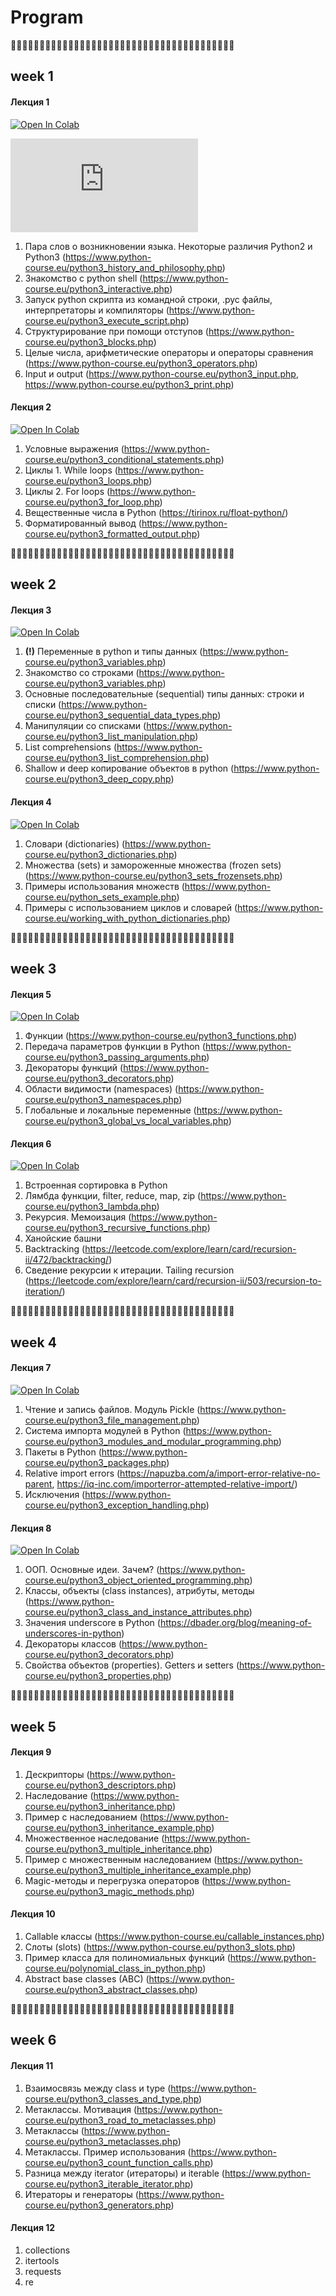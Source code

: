 # Program

🐍🐍🐍🐍🐍🐍🐍🐍🐍🐍🐍🐍🐍🐍🐍🐍🐍🐍🐍🐍🐍🐍🐍🐍🐍🐍🐍🐍🐍🐍🐍🐍🐍🐍🐍🐍🐍🐍🐍

## week 1

   #### Лекция 1
 
  [![Open In Colab](https://colab.research.google.com/assets/colab-badge.svg)](https://colab.research.google.com/github/justalge/another_python_totorial/blob/main/week1/Lecture_1_arithmetics.ipynb)
  
  ![sdlkfjsk](https://www.python-course.eu/python3_history_and_philosophy.php)
  
  1. Пара слов о возникновении языка. Некоторые различия Python2 и Python3
      (https://www.python-course.eu/python3_history_and_philosophy.php)
  2. Знакомство с python shell
      (https://www.python-course.eu/python3_interactive.php)
  3. Запуск python скрипта из командной строки, .pyc файлы, интерпретаторы и компиляторы
      (https://www.python-course.eu/python3_execute_script.php)
  4. Структурирование при помощи отступов
      (https://www.python-course.eu/python3_blocks.php)
  5. Целые числа, арифметические операторы и операторы сравнения
      (https://www.python-course.eu/python3_operators.php)
  6. Input и output
      (https://www.python-course.eu/python3_input.php, https://www.python-course.eu/python3_print.php)

   #### Лекция 2
   
  [![Open In Colab](https://colab.research.google.com/assets/colab-badge.svg)](https://colab.research.google.com/github/justalge/another_python_totorial/blob/main/week1/Lecture_2_if_for_while_float_formatted_output.ipynb)
  
  1. Условные выражения
      (https://www.python-course.eu/python3_conditional_statements.php)
  2. Циклы 1. While loops
      (https://www.python-course.eu/python3_loops.php)
  3. Циклы 2. For loops
      (https://www.python-course.eu/python3_for_loop.php)
  4. Вещественные числа в Python (https://tirinox.ru/float-python/)
  5. Форматированный вывод
      (https://www.python-course.eu/python3_formatted_output.php)

🐍🐍🐍🐍🐍🐍🐍🐍🐍🐍🐍🐍🐍🐍🐍🐍🐍🐍🐍🐍🐍🐍🐍🐍🐍🐍🐍🐍🐍🐍🐍🐍🐍🐍🐍🐍🐍🐍🐍

## week 2

   #### Лекция 3

  [![Open In Colab](https://colab.research.google.com/assets/colab-badge.svg)](https://colab.research.google.com/github/justalge/another_python_totorial/blob/main/week2/Lecture_3_types_sequential_copy.ipynb)
   
  1. **(!)** Переменные в python и типы данных
      (https://www.python-course.eu/python3_variables.php)
  2. Знакомство со строками
      (https://www.python-course.eu/python3_variables.php)
  3. Основные последовательные (sequential) типы данных: строки и списки
      (https://www.python-course.eu/python3_sequential_data_types.php)
  4. Манипуляции со списками
      (https://www.python-course.eu/python3_list_manipulation.php)
  6. List comprehensions
      (https://www.python-course.eu/python3_list_comprehension.php)
  7. Shallow и deep копирование объектов в python
      (https://www.python-course.eu/python3_deep_copy.php)
 
   #### Лекция 4
   
  [![Open In Colab](https://colab.research.google.com/assets/colab-badge.svg)](https://colab.research.google.com/github/justalge/another_python_totorial/blob/main/week2/Lecture_4_dictionaries_and_sets.ipynb)
    
  1. Словари (dictionaries)
      (https://www.python-course.eu/python3_dictionaries.php)
  2. Множества (sets) и замороженные множества (frozen sets)
      (https://www.python-course.eu/python3_sets_frozensets.php)
  3. Примеры использования множеств
      (https://www.python-course.eu/python_sets_example.php)
  4. Примеры с использованием циклов и словарей
      (https://www.python-course.eu/working_with_python_dictionaries.php)

🐍🐍🐍🐍🐍🐍🐍🐍🐍🐍🐍🐍🐍🐍🐍🐍🐍🐍🐍🐍🐍🐍🐍🐍🐍🐍🐍🐍🐍🐍🐍🐍🐍🐍🐍🐍🐍🐍🐍

## week 3

   #### Лекция 5
   
  [![Open In Colab](https://colab.research.google.com/assets/colab-badge.svg)](https://colab.research.google.com/github/justalge/another_python_totorial/blob/main/week3/Lecture_5_functions_namespaces.ipynb)
  
  1. Функции
      (https://www.python-course.eu/python3_functions.php)
  2. Передача параметров функции в Python
      (https://www.python-course.eu/python3_passing_arguments.php)
  3. Декораторы функций
      (https://www.python-course.eu/python3_decorators.php)
  4. Области видимости (namespaces)
      (https://www.python-course.eu/python3_namespaces.php)
  5. Глобальные и локальные переменные
      (https://www.python-course.eu/python3_global_vs_local_variables.php)   
      
   #### Лекция 6
  
  [![Open In Colab](https://colab.research.google.com/assets/colab-badge.svg)](https://colab.research.google.com/github/justalge/another_python_totorial/blob/main/week3/Lecture_6_lambda_recursion.ipynb)
  
  1. Встроенная сортировка в Python
  2. Лямбда функции, filter, reduce, map, zip
      (https://www.python-course.eu/python3_lambda.php)   
  3. Рекурсия. Мемоизация
      (https://www.python-course.eu/python3_recursive_functions.php)
  4. Ханойские башни
  5. Backtracking
      (https://leetcode.com/explore/learn/card/recursion-ii/472/backtracking/)
  6. Сведение рекурсии к итерации. Tailing recursion
      (https://leetcode.com/explore/learn/card/recursion-ii/503/recursion-to-iteration/) 

🐍🐍🐍🐍🐍🐍🐍🐍🐍🐍🐍🐍🐍🐍🐍🐍🐍🐍🐍🐍🐍🐍🐍🐍🐍🐍🐍🐍🐍🐍🐍🐍🐍🐍🐍🐍🐍🐍🐍

## week 4
      
   #### Лекция 7
  
  [![Open In Colab](https://colab.research.google.com/assets/colab-badge.svg)](https://colab.research.google.com/github/justalge/another_python_totorial/blob/main/week4/Lecture_7_files_packages_exceptions.ipynb)
  
  1. Чтение и запись файлов. Модуль Pickle
      (https://www.python-course.eu/python3_file_management.php)
  2. Система импорта модулей в Python
      (https://www.python-course.eu/python3_modules_and_modular_programming.php)
  3. Пакеты в Python
      (https://www.python-course.eu/python3_packages.php)
  4. Relative import errors
      (https://napuzba.com/a/import-error-relative-no-parent, https://iq-inc.com/importerror-attempted-relative-import/)
  6. Исключения
      (https://www.python-course.eu/python3_exception_handling.php)
   
   #### Лекция 8   
  
  [![Open In Colab](https://colab.research.google.com/assets/colab-badge.svg)](https://colab.research.google.com/github/justalge/another_python_totorial/blob/main/week4/Lecture_8_OOP.ipynb)
  
  1. ООП. Основные идеи. Зачем?
      (https://www.python-course.eu/python3_object_oriented_programming.php)
  2. Классы, объекты (class instances), атрибуты, методы
      (https://www.python-course.eu/python3_class_and_instance_attributes.php)
  3. Значения underscore в Python
      (https://dbader.org/blog/meaning-of-underscores-in-python)
  4. Декораторы классов
      (https://www.python-course.eu/python3_decorators.php)
  5. Свойства объектов (properties). Getters и setters
      (https://www.python-course.eu/python3_properties.php)

🐍🐍🐍🐍🐍🐍🐍🐍🐍🐍🐍🐍🐍🐍🐍🐍🐍🐍🐍🐍🐍🐍🐍🐍🐍🐍🐍🐍🐍🐍🐍🐍🐍🐍🐍🐍🐍🐍🐍

## week 5

   #### Лекция 9
 
  1. Дескрипторы
      (https://www.python-course.eu/python3_descriptors.php)
  2. Наследование
      (https://www.python-course.eu/python3_inheritance.php)
  3. Пример с наследованием
      (https://www.python-course.eu/python3_inheritance_example.php)  
  4. Множественное наследование
      (https://www.python-course.eu/python3_multiple_inheritance.php)
  5. Пример с множественным наследованием
      (https://www.python-course.eu/python3_multiple_inheritance_example.php)
  6. Magic-методы и перегрузка операторов
      (https://www.python-course.eu/python3_magic_methods.php)

 
   #### Лекция 10

  1. Callable классы
      (https://www.python-course.eu/callable_instances.php)
  2. Слоты (slots)
      (https://www.python-course.eu/python3_slots.php)
  3. Пример класса для полиномиальных функций
      (https://www.python-course.eu/polynomial_class_in_python.php)  
  4. Abstract base classes (ABC)
      (https://www.python-course.eu/python3_abstract_classes.php)
      
🐍🐍🐍🐍🐍🐍🐍🐍🐍🐍🐍🐍🐍🐍🐍🐍🐍🐍🐍🐍🐍🐍🐍🐍🐍🐍🐍🐍🐍🐍🐍🐍🐍🐍🐍🐍🐍🐍🐍

## week 6

   #### Лекция 11

  1. Взаимосвязь между class и type
      (https://www.python-course.eu/python3_classes_and_type.php)
  2. Метаклассы. Мотивация
      (https://www.python-course.eu/python3_road_to_metaclasses.php)
  3. Метаклассы
      (https://www.python-course.eu/python3_metaclasses.php)
  4. Метаклассы. Пример использования
      (https://www.python-course.eu/python3_count_function_calls.php)
  5. Разница между iterator (итераторы) и iterable
      (https://www.python-course.eu/python3_iterable_iterator.php)
  6. Итераторы и генераторы
      (https://www.python-course.eu/python3_generators.php)
      
   #### Лекция 12
   
  1. collections
  2. itertools
  3. requests
  4. re
